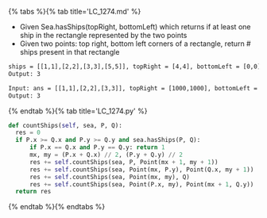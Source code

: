 {% tabs %}{% tab title='LC_1274.md' %}

* Given Sea.hasShips(topRight, bottomLeft) which returns if at least one ship in the rectangle represented by the two points
* Given two points: top right, bottom left corners of a rectangle, return # ships present in that rectangle

```txt
ships = [[1,1],[2,2],[3,3],[5,5]], topRight = [4,4], bottomLeft = [0,0]
Output: 3

Input: ans = [[1,1],[2,2],[3,3]], topRight = [1000,1000], bottomLeft = [0,0]
Output: 3
```

{% endtab %}{% tab title='LC_1274.py' %}

```py
def countShips(self, sea, P, Q):
  res = 0
  if P.x >= Q.x and P.y >= Q.y and sea.hasShips(P, Q):
      if P.x == Q.x and P.y == Q.y: return 1
      mx, my = (P.x + Q.x) // 2, (P.y + Q.y) // 2
      res += self.countShips(sea, P, Point(mx + 1, my + 1))
      res += self.countShips(sea, Point(mx, P.y), Point(Q.x, my + 1))
      res += self.countShips(sea, Point(mx, my), Q)
      res += self.countShips(sea, Point(P.x, my), Point(mx + 1, Q.y))
  return res
```

{% endtab %}{% endtabs %}
